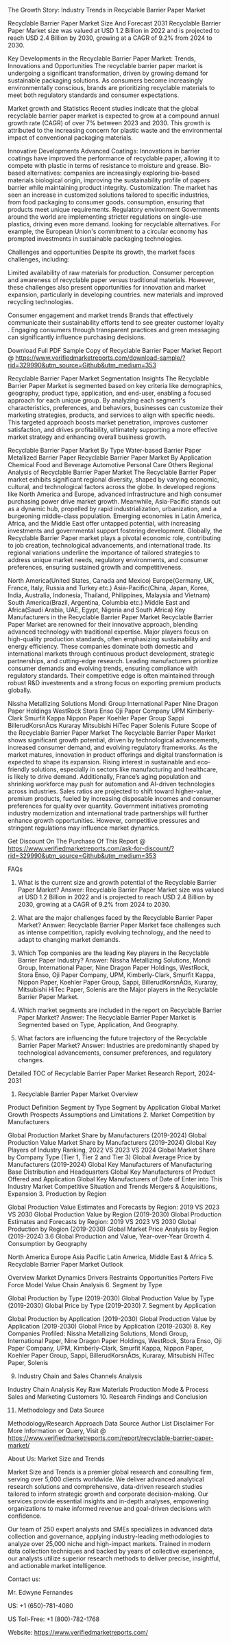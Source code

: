 The Growth Story: Industry Trends in Recyclable Barrier Paper Market


Recyclable Barrier Paper Market Size And Forecast 2031
Recyclable Barrier Paper Market size was valued at USD 1.2 Billion in 2022 and is projected to reach USD 2.4 Billion by 2030, growing at a CAGR of 9.2% from 2024 to 2030.

Key Developments in the Recyclable Barrier Paper Market: Trends, Innovations and Opportunities
The recyclable barrier paper market is undergoing a significant transformation, driven by growing demand for sustainable packaging solutions. As consumers become increasingly environmentally conscious, brands are prioritizing recyclable materials to meet both regulatory standards and consumer expectations.

Market growth and Statistics
Recent studies indicate that the global recyclable barrier paper market is expected to grow at a compound annual growth rate (CAGR) of over 7% between 2023 and 2030. This growth is attributed to the increasing concern for plastic waste and the environmental impact of conventional packaging materials.

Innovative Developments
Advanced Coatings: Innovations in barrier coatings have improved the performance of recyclable paper, allowing it to compete with plastic in terms of resistance to moisture and grease.
Bio-based alternatives: companies are increasingly exploring bio-based materials biological origin, improving the sustainability profile of papers barrier while maintaining product integrity.
Customization: The market has seen an increase in customized solutions tailored to specific industries, from food packaging to consumer goods. consumption, ensuring that products meet unique requirements.
Regulatory environment
Governments around the world are implementing stricter regulations on single-use plastics, driving even more demand. looking for recyclable alternatives. For example, the European Union's commitment to a circular economy has prompted investments in sustainable packaging technologies.

Challenges and opportunities
Despite its growth, the market faces challenges, including:

Limited availability of raw materials for production.
Consumer perception and awareness of recyclable paper versus traditional materials.
However, these challenges also present opportunities for innovation and market expansion, particularly in developing countries. new materials and improved recycling technologies.

Consumer engagement and market trends
Brands that effectively communicate their sustainability efforts tend to see greater customer loyalty . Engaging consumers through transparent practices and green messaging can significantly influence purchasing decisions.

Download Full PDF Sample Copy of Recyclable Barrier Paper Market Report @ https://www.verifiedmarketreports.com/download-sample/?rid=329990&utm_source=Github&utm_medium=353

Recyclable Barrier Paper Market Segmentation Insights
The Recyclable Barrier Paper Market is segmented based on key criteria like demographics, geography, product type, application, and end-user, enabling a focused approach for each unique group. By analyzing each segment's characteristics, preferences, and behaviors, businesses can customize their marketing strategies, products, and services to align with specific needs. This targeted approach boosts market penetration, improves customer satisfaction, and drives profitability, ultimately supporting a more effective market strategy and enhancing overall business growth.

Recyclable Barrier Paper Market By Type
Water-based Barrier Paper
Metallized Barrier Paper
Recyclable Barrier Paper Market By Application
Chemical
Food and Beverage
Automotive
Personal Care
Others
Regional Analysis of Recyclable Barrier Paper Market
The Recyclable Barrier Paper market exhibits significant regional diversity, shaped by varying economic, cultural, and technological factors across the globe. In developed regions like North America and Europe, advanced infrastructure and high consumer purchasing power drive market growth. Meanwhile, Asia-Pacific stands out as a dynamic hub, propelled by rapid industrialization, urbanization, and a burgeoning middle-class population. Emerging economies in Latin America, Africa, and the Middle East offer untapped potential, with increasing investments and governmental support fostering development. Globally, the Recyclable Barrier Paper market plays a pivotal economic role, contributing to job creation, technological advancements, and international trade. Its regional variations underline the importance of tailored strategies to address unique market needs, regulatory environments, and consumer preferences, ensuring sustained growth and competitiveness.

North America(United States, Canada and Mexico)
Europe(Germany, UK, France, Italy, Russia and Turkey etc.)
Asia-Pacific(China, Japan, Korea, India, Australia, Indonesia, Thailand, Philippines, Malaysia and Vietnam)
South America(Brazil, Argentina, Columbia etc.)
Middle East and Africa(Saudi Arabia, UAE, Egypt, Nigeria and South Africa)
Key Manufacturers in the Recyclable Barrier Paper Market
Recyclable Barrier Paper Market are renowned for their innovative approach, blending advanced technology with traditional expertise. Major players focus on high-quality production standards, often emphasizing sustainability and energy efficiency. These companies dominate both domestic and international markets through continuous product development, strategic partnerships, and cutting-edge research. Leading manufacturers prioritize consumer demands and evolving trends, ensuring compliance with regulatory standards. Their competitive edge is often maintained through robust R&D investments and a strong focus on exporting premium products globally.

Nissha Metallizing Solutions
Mondi Group
International Paper
Nine Dragon Paper Holdings
WestRock
Stora Enso
Oji Paper Company
UPM
Kimberly-Clark
Smurfit Kappa
Nippon Paper
Koehler Paper Group
Sappi
BillerudKorsnÃ¤s
Kuraray
Mitsubishi HiTec Paper
Solenis
Future Scope of the Recyclable Barrier Paper Market
The Recyclable Barrier Paper Market shows significant growth potential, driven by technological advancements, increased consumer demand, and evolving regulatory frameworks. As the market matures, innovation in product offerings and digital transformation is expected to shape its expansion. Rising interest in sustainable and eco-friendly solutions, especially in sectors like manufacturing and healthcare, is likely to drive demand. Additionally, France’s aging population and shrinking workforce may push for automation and AI-driven technologies across industries. Sales ratios are projected to shift toward higher-value, premium products, fueled by increasing disposable incomes and consumer preferences for quality over quantity. Government initiatives promoting industry modernization and international trade partnerships will further enhance growth opportunities. However, competitive pressures and stringent regulations may influence market dynamics.

Get Discount On The Purchase Of This Report @ https://www.verifiedmarketreports.com/ask-for-discount/?rid=329990&utm_source=Github&utm_medium=353

FAQs
1. What is the current size and growth potential of the Recyclable Barrier Paper Market?
Answer: Recyclable Barrier Paper Market size was valued at USD 1.2 Billion in 2022 and is projected to reach USD 2.4 Billion by 2030, growing at a CAGR of 9.2% from 2024 to 2030.

2. What are the major challenges faced by the Recyclable Barrier Paper Market?
Answer: Recyclable Barrier Paper Market face challenges such as intense competition, rapidly evolving technology, and the need to adapt to changing market demands.

3. Which Top companies are the leading Key players in the Recyclable Barrier Paper Industry?
Answer: Nissha Metallizing Solutions, Mondi Group, International Paper, Nine Dragon Paper Holdings, WestRock, Stora Enso, Oji Paper Company, UPM, Kimberly-Clark, Smurfit Kappa, Nippon Paper, Koehler Paper Group, Sappi, BillerudKorsnÃ¤s, Kuraray, Mitsubishi HiTec Paper, Solenis are the Major players in the Recyclable Barrier Paper Market.

4. Which market segments are included in the report on Recyclable Barrier Paper Market?
Answer: The Recyclable Barrier Paper Market is Segmented based on Type, Application, And Geography.

5. What factors are influencing the future trajectory of the Recyclable Barrier Paper Market?
Answer: Industries are predominantly shaped by technological advancements, consumer preferences, and regulatory changes.

Detailed TOC of Recyclable Barrier Paper Market Research Report, 2024-2031
1. Recyclable Barrier Paper Market Overview

Product Definition
Segment by Type
Segment by Application
Global Market Growth Prospects
Assumptions and Limitations
2. Market Competition by Manufacturers

Global Production Market Share by Manufacturers (2019-2024)
Global Production Value Market Share by Manufacturers (2019-2024)
Global Key Players of Industry Ranking, 2022 VS 2023 VS 2024
Global Market Share by Company Type (Tier 1, Tier 2 and Tier 3)
Global Average Price by Manufacturers (2019-2024)
Global Key Manufacturers of Manufacturing Base Distribution and Headquarters
Global Key Manufacturers of Product Offered and Application
Global Key Manufacturers of Date of Enter into This Industry
Market Competitive Situation and Trends
Mergers & Acquisitions, Expansion
3. Production by Region

Global Production Value Estimates and Forecasts by Region: 2019 VS 2023 VS 2030
Global Production Value by Region (2019-2030)
Global Production Estimates and Forecasts by Region: 2019 VS 2023 VS 2030
Global Production by Region (2019-2030)
Global Market Price Analysis by Region (2019-2024) 3.6 Global Production and Value, Year-over-Year Growth
4. Consumption by Geography

North America
Europe
Asia Pacific
Latin America, Middle East & Africa
5. Recyclable Barrier Paper Market Outlook

Overview
Market Dynamics
Drivers
Restraints
Opportunities
Porters Five Force Model
Value Chain Analysis 
6. Segment by Type

Global Production by Type (2019-2030)
Global Production Value by Type (2019-2030)
Global Price by Type (2019-2030)
7. Segment by Application

Global Production by Application (2019-2030)
Global Production Value by Application (2019-2030)
Global Price by Application (2019-2030)
8. Key Companies Profiled: Nissha Metallizing Solutions, Mondi Group, International Paper, Nine Dragon Paper Holdings, WestRock, Stora Enso, Oji Paper Company, UPM, Kimberly-Clark, Smurfit Kappa, Nippon Paper, Koehler Paper Group, Sappi, BillerudKorsnÃ¤s, Kuraray, Mitsubishi HiTec Paper, Solenis

9. Industry Chain and Sales Channels Analysis

Industry Chain Analysis
Key Raw Materials
Production Mode & Process
Sales and Marketing
Customers
10. Research Findings and Conclusion

11. Methodology and Data Source

Methodology/Research Approach
Data Source
Author List
Disclaimer
For More Information or Query, Visit @ https://www.verifiedmarketreports.com/report/recyclable-barrier-paper-market/

About Us: Market Size and Trends

Market Size and Trends is a premier global research and consulting firm, serving over 5,000 clients worldwide. We deliver advanced analytical research solutions and comprehensive, data-driven research studies tailored to inform strategic growth and corporate decision-making. Our services provide essential insights and in-depth analyses, empowering organizations to make informed revenue and goal-driven decisions with confidence.

Our team of 250 expert analysts and SMEs specializes in advanced data collection and governance, applying industry-leading methodologies to analyze over 25,000 niche and high-impact markets. Trained in modern data collection techniques and backed by years of collective experience, our analysts utilize superior research methods to deliver precise, insightful, and actionable market intelligence.

Contact us:

Mr. Edwyne Fernandes

US: +1 (650)-781-4080

US Toll-Free: +1 (800)-782-1768

Website: https://www.verifiedmarketreports.com/
